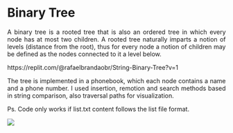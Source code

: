 # Binary Tree
<p align="justify">
A binary tree is a rooted tree that is also an ordered tree in which every node has at most two children. A rooted tree naturally imparts a notion of levels (distance from the root), thus for every node a notion of children may be defined as the nodes connected to it a level below.
</p>
https://replit.com/@rafaelbrandaobr/String-Binary-Tree?v=1  
<p align="justify">
The tree is implemented in a phonebook, which each node contains a name and a phone number. I used insertion, remotion and search methods based in string comparison, also traversal paths for visualization. 
</p>
<p align="justify">
Ps. Code only works if list.txt content follows the list file format.
</p>
<img src="https://github.com/RafaelBrandaoBastos/ConsoleApplicationBinaryTree/blob/master/binarytree.png">
